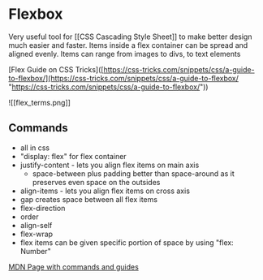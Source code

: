 # Flexbox

Very useful tool for [[CSS Cascading Style Sheet]] to make better design much easier and faster. Items inside a flex container can be spread and aligned evenly. Items can range from images to divs, to text elements

[Flex Guide on CSS Tricks]([https://css-tricks.com/snippets/css/a-guide-to-flexbox/](https://css-tricks.com/snippets/css/a-guide-to-flexbox/ "https://css-tricks.com/snippets/css/a-guide-to-flexbox/"))

![[flex_terms.png]]

## Commands
- all in css
- "display: flex" for flex container 
- justify-content - lets you align flex items on main axis
	- space-between plus padding better than space-around as it preserves even space on the outsides
- align-items - lets you align flex items on cross axis
- gap creates space between all flex items
- flex-direction
- order
- align-self
- flex-wrap
- flex items can be given specific portion of space by using "flex: Number"

[MDN Page with commands and guides](https://developer.mozilla.org/en-US/docs/Web/CSS/CSS_Flexible_Box_Layout#reference)

